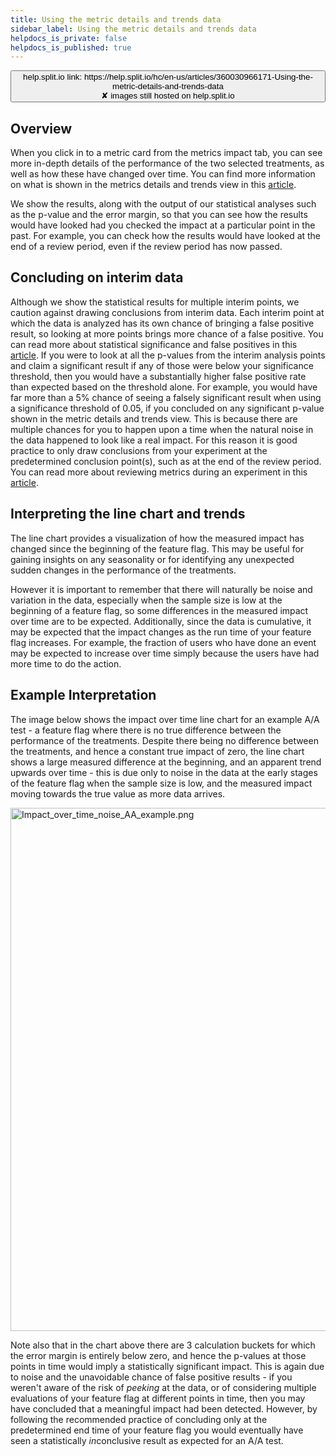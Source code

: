 ```yaml
---
title: Using the metric details and trends data
sidebar_label: Using the metric details and trends data
helpdocs_is_private: false
helpdocs_is_published: true
---
```


<p>
  <button style={{borderRadius:'8px', border:'1px', fontFamily:'Courier New', fontWeight:'800', textAlign:'left'}}> help.split.io link: https://help.split.io/hc/en-us/articles/360030966171-Using-the-metric-details-and-trends-data <br /> ✘ images still hosted on help.split.io </button>
</p>

<h2 id="h_01JEN2Q80X3V207XXJ32ZWX4VK">
  Overview<span></span>
</h2>
<p>
  <span>When you click in to a metric card from the metrics impact tab, you can see more in-depth details of the performance of the two selected treatments, as well as how these have changed over time. You can find more information on what is shown in the metrics details and trends view in this </span><a href="/hc/en-us/articles/360025376251" target="_blank" rel="noopener">article</a><span>.</span>
</p>
<p>
  <span>We show the results, along with the output of our statistical analyses such as the p-value and the error margin, so that you can see how the results would have looked had you checked the impact at a particular point in the past. For example, you can check how the results would have looked at the end of a review period, even if the review period has now passed.</span>
</p>
<h2 id="h_01JEN2Q80XQBZ0P9Z2DVSB1G3R">Concluding on interim data</h2>
<p>
  <span>Although we show the statistical results for multiple interim points, we caution against drawing conclusions from interim data. Each interim point at which the data is analyzed has its own chance of bringing a false positive result, so looking at more points brings more chance of a false positive. You can read more about statistical significance and false positives in this <a href="/hc/en-us/articles/360020641472" target="_blank" rel="noopener">article</a>. If you were to look at all the p-values from the interim analysis points and claim a significant result if any of those were below your significance threshold, then you would have a substantially higher false positive rate than expected based on the threshold alone. For example, you would have far more than a 5% chance of seeing a falsely significant result when using a significance threshold of 0.05, if you concluded on any significant p-value shown in the metric details and trends view. This is because there are multiple chances for you to happen upon a time when the natural noise in the data happened to look like a real impact. For this reason it is good practice to only draw conclusions from your experiment at the predetermined conclusion point(s), such as at the end of the review period. You can read more about reviewing metrics during an experiment in this <a href="/hc/en-us/articles/360021867572" target="_blank" rel="noopener">article</a>.</span>
</p>
<h2 id="h_01JEN2Q80XMN1FG28C4SGB2TDG">
  <span>Interpreting the line chart and trends</span>
</h2>
<p>
  <span>The line chart provides a visualization of how the measured impact has changed since the beginning of the feature flag. This may be useful for gaining insights on any seasonality or for identifying any unexpected sudden changes in the performance of the treatments.</span>
</p>
<p>
  <span>However it is important to remember that there will naturally be noise and variation in the data, especially when the sample size is low at the beginning of a feature flag, so some differences in the measured impact over time are to be expected. Additionally, since the data is cumulative, it may be expected that the impact changes as the run time of your feature flag increases. For example, the fraction of users who have done an event may be expected to increase over time simply because the users have had more time to do the action.</span>
</p>
<h2 id="h_01JEN2Q80X4SQ1P8SSZBM7RTY3">
  <span>Example Interpretation</span>
</h2>
<p>
  <span>The image below shows the impact over time line chart for an example A/A test - a feature flag where there is no true difference between the performance of the treatments. Despite there being no difference between the treatments, and hence a constant true impact of zero, the line chart shows a large measured difference at the beginning, and an apparent trend upwards over time - this is due only to noise in the data at the early stages of the feature flag when the sample size is low, and the measured impact moving towards the true value as more data arrives.</span>
</p>
<p>
  <img src="https://help.split.io/hc/article_attachments/360033488992/Impact_over_time_noise_AA_example.png" alt="Impact_over_time_noise_AA_example.png" width="837" />
</p>
<p>
  <span>Note also that in the chart above there are 3 calculation buckets for which the error margin is entirely below zero, and hence the p-values at those points in time would imply a statistically significant impact. This is again due to noise and the unavoidable chance of false positive results - if you weren't aware of the risk of <em>peeking</em> at the data, or of considering multiple evaluations of your feature flag at different points in time, then you may have concluded that a meaningful impact had been detected. However, by following the recommended practice of concluding only at the predetermined end time of your feature flag you would eventually have seen a statistically <em>in</em>conclusive result as expected for an A/A test.</span>
</p>